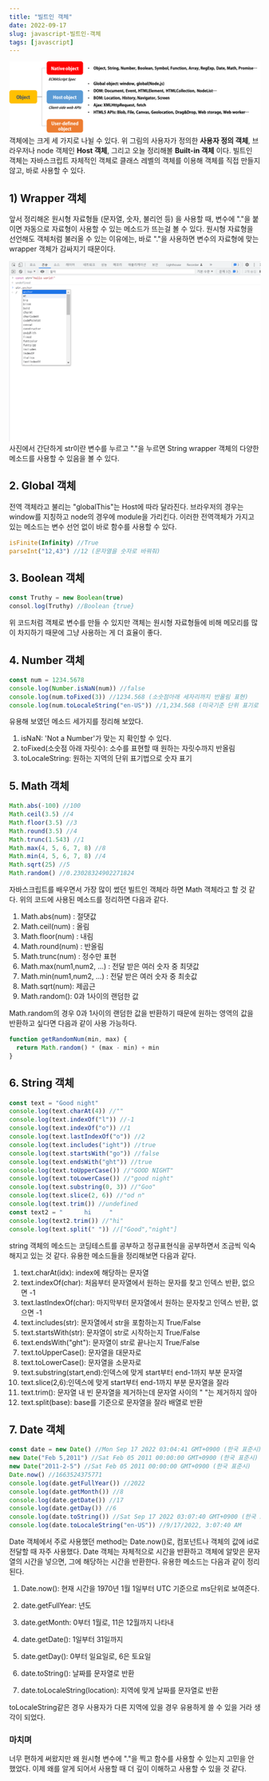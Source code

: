 ```yaml
---
title: "빌트인 객체"
date: 2022-09-17
slug: javascript-빌트인-객체
tags: [javascript]
---
```


![built-in](built.png)
객체에는 크게 세 가지로 나뉠 수 있다. 위 그림의 사용자가 정의한 <b>사용자 정의 객체</b>, 브라우저나 node 객체인 <b>Host 객체</b>, 그리고 오늘 정리해볼 <b>Built-in 객체</b> 이다. 빌트인 객체는 자바스크립트 자체적인 객체로 클래스 레벨의 객체를 이용해 객체를 직접 만들지 않고, 바로 사용할 수 있다.

## 1) Wrapper 객체

앞서 정리해온 원시형 자료형들 (문자열, 숫자, 불리언 등) 을 사용할 때, 변수에 "."을 붙이면 자동으로 자료형이 사용할 수 있는 메소드가 뜨는걸 볼 수 있다. 원시형 자료형을 선언해도 객체처럼 불러올 수 있는 이유에는, 바로 "."을 사용하면 변수의 자료형에 맞는 wrapper 객체가 감싸지기 때문이다.

![wrapper](wrapper.png)
사진에서 간단하게 str이란 변수를 누르고 "."을 누르면 String wrapper 객체의 다양한 메소드를 사용할 수 있음을 볼 수 있다.

## 2. Global 객체

전역 객체라고 불리는 "globalThis"는 Host에 따라 달라진다. 브라우저의 경우는 window를 지칭하고 node의 경우에 module을 가리킨다. 이러한 전역객체가 가지고 있는 메소드는 변수 선언 없이 바로 함수를 사용할 수 있다.

```javascript
isFinite(Infinity) //True
parseInt("12,43") //12 (문자열을 숫자로 바꿔줘)
```

## 3. Boolean 객체

```javascript
const Truthy = new Boolean(true)
consol.log(Truthy) //Boolean {true}
```

위 코드처럼 객체로 변수를 만들 수 있지만 객체는 원시형 자료형들에 비해 메모리를 많이 차지하기 때문에 그냥 사용하는 게 더 효율이 좋다.

## 4. Number 객체

```javascript
const num = 1234.5678
console.log(Number.isNaN(num)) //false
console.log(num.toFixed(3)) //1234.568 (소숫점아래 세자리까지 반올림 표현)
console.log(num.toLocaleString("en-US")) //1,234.568 (미국기준 단위 표기로 표현)
```

유용해 보였던 메소드 세가지를 정리해 보았다.

1.  isNaN: 'Not a Number'가 맞는 지 확인할 수 있다.
2.  toFixed(소숫점 아래 자릿수): 소수를 표현할 때 원하는 자릿수까지 반올림
3.  toLocaleString: 원하는 지역의 단위 표기법으로 숫자 표기

## 5. Math 객체

```javascript
Math.abs(-100) //100
Math.ceil(3.5) //4
Math.floor(3.5) //3
Math.round(3.5) //4
Math.trunc(1.543) //1
Math.max(4, 5, 6, 7, 8) //8
Math.min(4, 5, 6, 7, 8) //4
Math.sqrt(25) //5
Math.random() //0.23028324902271824
```

자바스크립트를 배우면서 가장 많이 썼던 빌트인 객체라 하면 Math 객체라고 할 것 같다. 위의 코드에 사용된 메소드를 정리하면 다음과 같다.

1. Math.abs(num) : 절댓값
2. Math.ceil(num) : 올림
3. Math.floor(num) : 내림
4. Math.round(num) : 반올림
5. Math.trunc(num) : 정수만 표현
6. Math.max(num1,num2, ...) : 전달 받은 여러 숫자 중 최댓값
7. Math.min(num1,num2, ...) : 전달 받은 여러 숫자 중 최솟값
8. Math.sqrt(num): 제곱근
9. Math.random(): 0과 1사이의 랜덤한 값

Math.random의 경우 0과 1사이의 랜덤한 값을 반환하기 때문에 원하는 영역의 값을 반환하고 싶다면 다음과 같이 사용 가능하다.

```javascript
function getRandomNum(min, max) {
  return Math.random() * (max - min) + min
}
```

## 6. String 객체

```javascript
const text = "Good night"
console.log(text.charAt(4)) //""
console.log(text.indexOf("l")) //-1
console.log(text.indexOf("o")) //1
console.log(text.lastIndexOf("o")) //2
console.log(text.includes("ight")) //true
console.log(text.startsWith("go")) //false
console.log(text.endsWith("ght")) //true
console.log(text.toUpperCase()) //"GOOD NIGHT"
console.log(text.toLowerCase()) //"good night"
console.log(text.substring(0, 3)) //"Goo"
console.log(text.slice(2, 6)) //"od n"
console.log(text.trim()) //undefined
const text2 = "      hi     "
console.log(text2.trim()) //"hi"
console.log(text.split(" ")) //["Good","night"]
```

string 객체의 메소드는 코딩테스트를 공부하고 정규표현식을 공부하면서 조금씩 익숙해지고 있는 것 같다. 유용한 메소드들을 정리해보면 다음과 같다.

1. text.charAt(idx): index에 해당하는 문자열
2. text.indexOf(char): 처음부터 문자열에서 원하는 문자를 찾고 인덱스 반환, 없으면 -1
3. text.lastIndexOf(char): 마지막부터 문자열에서 원하는 문자찾고 인덱스 반환, 없으면 -1
4. text.includes(str): 문자열에서 str을 포함하는지 True/False
5. text.startsWith(str): 문자열이 str로 시작하는지 True/False
6. text.endsWith("ght"): 문자열이 str로 끝나는지 True/False
7. text.toUpperCase(): 문자열을 대문자로
8. text.toLowerCase(): 문자열을 소문자로
9. text.substring(start,end):인덱스에 맞게 start부터 end-1까지 부분 문자열
10. text.slice(2,6):인덱스에 맞게 start부터 end-1까지 부분 문자열을 잘라
11. text.trim(): 문자열 내 빈 문자열을 제거하는데 문자열 사이의 " "는 제거하지 않아
12. text.split(base): base를 기준으로 문자열을 잘라 배열로 반환

## 7. Date 객체

```javascript
const date = new Date() //Mon Sep 17 2022 03:04:41 GMT+0900 (한국 표준시)
new Date("Feb 5,2011") //Sat Feb 05 2011 00:00:00 GMT+0900 (한국 표준시)
new Date("2011-2-5") //Sat Feb 05 2011 00:00:00 GMT+0900 (한국 표준시)
Date.now() //1663524375771
console.log(date.getFullYear()) //2022
console.log(date.getMonth()) //8
console.log(date.getDate()) //17
console.log(date.getDay()) //6
console.log(date.toString()) //Sat Sep 17 2022 03:07:40 GMT+0900 (한국 표준시)
console.log(date.toLocaleString("en-US")) //9/17/2022, 3:07:40 AM
```

Date 객체에서 주로 사용했던 method는 Date.now()로, 컴포넌트나 객체의 값에 id로 전달할 때 자주 사용했다. Date 객체는 자체적으로 시간을 반환하고 객체에 알맞은 문자열의 시간을 넣으면, 그에 해당하는 시간을 반환한다. 유용한 메소드는 다음과 같이 정리된다.

1.  Date.now(): 현재 시간을 1970년 1월 1일부터 UTC 기준으로 ms단위로 보여준다.

2.  date.getFullYear: 년도
3.  date.getMonth: 0부터 1월로, 11은 12월까지 나타내
4.  date.getDate(): 1일부터 31일까지
5.  date.getDay(): 0부터 일요일로, 6은 토요일
6.  date.toString(): 날짜를 문자열로 반환
7.  date.toLocaleString(location): 지역에 맞게 날짜를 문자열로 반환

toLocaleString같은 경우 사용자가 다른 지역에 있을 경우 유용하게 쓸 수 있을 거라 생각이 되었다.

### 마치며

너무 편하게 써왔지만 왜 원시형 변수에 "."을 찍고 함수를 사용할 수 있는지 고민을 안 했었다. 이제 왜를 알게 되어서 사용할 때 더 깊이 이해하고 사용할 수 있을 것 같다.
